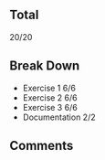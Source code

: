 ## Total ##
20/20

## Break Down ##
* Exercise 1 6/6
* Exercise 2 6/6
* Exercise 3 6/6
* Documentation 2/2

## Comments ##
